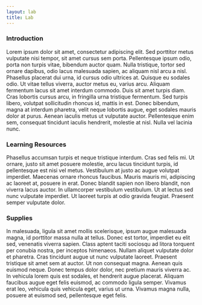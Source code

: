 ```yaml
---
layout: lab
title: Lab
---
```


### Introduction

Lorem ipsum dolor sit amet, consectetur adipiscing elit. Sed porttitor metus vulputate nisi tempor, sit amet cursus sem porta. Pellentesque ipsum odio, porta non turpis vitae, bibendum auctor quam. Nulla tristique, tortor sed ornare dapibus, odio lacus malesuada sapien, ac aliquam nisl arcu a nisl. Phasellus placerat dui urna, id cursus odio ultrices at. Quisque eu sodales odio. Ut vitae tellus viverra, auctor metus eu, varius arcu. Aliquam fermentum lacus sit amet interdum commodo. Duis sit amet turpis diam. Cras lobortis cursus arcu, in fringilla urna tristique fermentum. Sed turpis libero, volutpat sollicitudin rhoncus id, mattis in est. Donec bibendum, magna at interdum pharetra, velit neque lobortis augue, eget sodales mauris dolor at purus. Aenean iaculis metus ut vulputate auctor. Pellentesque enim sem, consequat tincidunt iaculis hendrerit, molestie at nisl. Nulla vel lacinia nunc.

### <a id="learning-resources"></a> Learning Resources

Phasellus accumsan turpis et neque tristique interdum. Cras sed felis mi. Ut ornare, justo sit amet posuere molestie, arcu lacus tincidunt turpis, id pellentesque est nisi vel metus. Vestibulum at justo ac augue volutpat imperdiet. Maecenas ornare rhoncus faucibus. Mauris mauris mi, adipiscing ac laoreet at, posuere in erat. Donec blandit sapien non libero blandit, non viverra lacus auctor. In ullamcorper vestibulum vestibulum. Ut at lectus sed nunc vulputate imperdiet. Ut laoreet turpis at odio gravida feugiat. Praesent semper vulputate dolor.

### <a id="supplies"></a> Supplies

In malesuada, ligula sit amet mollis scelerisque, ipsum augue malesuada magna, id porttitor massa nulla at tellus. Donec est tortor, imperdiet eu elit sed, venenatis viverra sapien. Class aptent taciti sociosqu ad litora torquent per conubia nostra, per inceptos himenaeos. Nullam aliquet vulputate dolor et pharetra. Cras tincidunt augue ut nunc vulputate laoreet. Praesent tristique sit amet sem at auctor. Ut non consequat magna. Aenean quis euismod neque. Donec tempus dolor dolor, nec pretium mauris viverra ac. In vehicula lorem quis est sodales, et hendrerit augue placerat. Aliquam faucibus augue eget felis euismod, ac commodo ligula semper. Vivamus erat leo, vehicula quis vehicula eget, varius ut urna. Vivamus magna nulla, posuere at euismod sed, pellentesque eget felis.